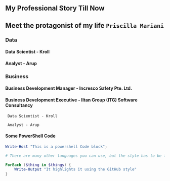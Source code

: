 ## My Professional Story Till Now

Meet the protagonist of my life `Priscilla Mariani`  
---

### Data

#### Data Scientist - Kroll

#### Analyst - Arup


### Business

#### Business Development Manager - Incresco Safety Pte. Ltd.

#### Business Development Executive - Iltan Group (ITG) Software Consultancy


```
 Data Scientist - Kroll

 Analyst - Arup
```

#### Some PowerShell Code

```powershell
Write-Host "This is a powershell Code block";

# There are many other languages you can use, but the style has to be loaded first

ForEach ($thing in $things) {
    Write-Output "It highlights it using the GitHub style"
}
```
